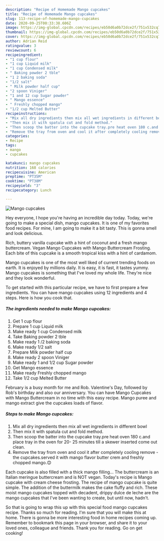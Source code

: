 ```yaml
---
description: "Recipe of Homemade Mango cupcakes"
title: "Recipe of Homemade Mango cupcakes"
slug: 113-recipe-of-homemade-mango-cupcakes
date: 2020-09-25T00:33:38.606Z
image: https://img-global.cpcdn.com/recipes/eb50d6a0b72dce2f/751x532cq70/mango-cupcakes-recipe-main-photo.jpg
thumbnail: https://img-global.cpcdn.com/recipes/eb50d6a0b72dce2f/751x532cq70/mango-cupcakes-recipe-main-photo.jpg
cover: https://img-global.cpcdn.com/recipes/eb50d6a0b72dce2f/751x532cq70/mango-cupcakes-recipe-main-photo.jpg
author: Adrian Reid
ratingvalue: 3
reviewcount: 6
recipeingredient:
- "1 cup flour"
- "1 cup Liquid milk"
- "1 cup Condensed milk"
- " Baking powder 2 tble"
- "1 2 baking soda"
- "1/2 salt"
- " Milk powder half cup"
- "2 spoon Viniger"
- "1 and 12 cup Sugar powder"
- " Mango essence"
- " Freshly chopped mango"
- "1/2 cup Melted Butter"
recipeinstructions:
- "Mix all dry ingredients then mix all wet ingredients in different bowl"
- "Then mix it with spatula cut and fold method."
- "Then scoop the batter into the cupcake tray.pre heat oven 180 c.and place tray in the oven for 20- 25 minutes till a skewer inserted come out clean."
- "Remove the tray from oven and cool it after completely cooling remove  the cupcakes.served it with mango flavor butter crem and freshly chopped mango.😊"
categories:
- Recipe
tags:
- mango
- cupcakes

katakunci: mango cupcakes 
nutrition: 168 calories
recipecuisine: American
preptime: "PT35M"
cooktime: "PT38M"
recipeyield: "3"
recipecategory: Lunch

---
```



![Mango cupcakes](https://img-global.cpcdn.com/recipes/eb50d6a0b72dce2f/751x532cq70/mango-cupcakes-recipe-main-photo.jpg)

Hey everyone, I hope you're having an incredible day today. Today, we're going to make a special dish, mango cupcakes. It is one of my favorites food recipes. For mine, I am going to make it a bit tasty. This is gonna smell and look delicious.

Rich, buttery vanilla cupcake with a hint of coconut and a fresh mango buttercream. Vegan Mango Cupcakes with Mango Buttercream Frosting. Each bite of this cupcake is a smooth tropical kiss with a hint of cardamom.

Mango cupcakes is one of the most well liked of current trending foods on earth. It is enjoyed by millions daily. It is easy, it is fast, it tastes yummy. Mango cupcakes is something that I've loved my whole life. They're nice and they look wonderful.


To get started with this particular recipe, we have to first prepare a few ingredients. You can have mango cupcakes using 12 ingredients and 4 steps. Here is how you cook that.

<!--inarticleads1-->

##### The ingredients needed to make Mango cupcakes:

1. Get 1 cup flour
1. Prepare 1 cup Liquid milk
1. Make ready 1 cup Condensed milk
1. Take  Baking powder 2 tble
1. Make ready 1 /2 baking soda
1. Make ready 1/2 salt
1. Prepare  Milk powder half cup
1. Make ready 2 spoon Viniger
1. Make ready 1 and 1/2 cup Sugar powder
1. Get  Mango essence
1. Make ready  Freshly chopped mango
1. Take 1/2 cup Melted Butter


February is a busy month for me and Rob. Valentine&#39;s Day, followed by Rob&#39;s birthday and also our anniversary. You can have Mango Cupcakes with Mango Buttercream in no time with this easy recipe. Mango puree and mango extract give the cupcakes loads of flavor. 

<!--inarticleads2-->

##### Steps to make Mango cupcakes:

1. Mix all dry ingredients then mix all wet ingredients in different bowl
1. Then mix it with spatula cut and fold method.
1. Then scoop the batter into the cupcake tray.pre heat oven 180 c.and place tray in the oven for 20- 25 minutes till a skewer inserted come out clean.
1. Remove the tray from oven and cool it after completely cooling remove  - the cupcakes.served it with mango flavor butter crem and freshly chopped mango.😊


Each cupcake is also filled with a thick mango filling… The buttercream is an Italian meringue buttercream and is NOT vegan. Today&#39;s recipe is Mango cupcake with cream cheese frosting. The recipe of mango cupcake is quite simple. The addition of the buttermilk makes the cake fluffy and rich. These moist mango cupcakes topped with decadent, drippy dulce de leche are the mango cupcakes that I&#39;ve been wanting to create, but until now, hadn&#39;t. 

So that is going to wrap this up with this special food mango cupcakes recipe. Thanks so much for reading. I'm sure that you will make this at home. There is gonna be more interesting food in home recipes coming up. Remember to bookmark this page in your browser, and share it to your loved ones, colleague and friends. Thank you for reading. Go on get cooking!
